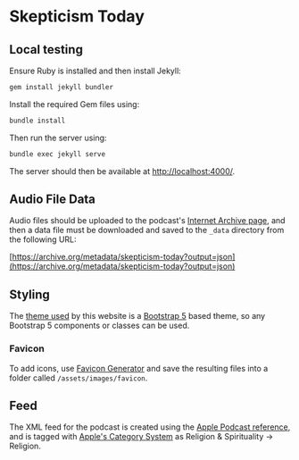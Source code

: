 # Skepticism Today

## Local testing

Ensure Ruby is installed and then install Jekyll:

```sh
gem install jekyll bundler
```

Install the required Gem files using:

```sh
bundle install
```

Then run the server using:

```sh
bundle exec jekyll serve
```

The server should then be available at [http://localhost:4000/](http://localhost:4000/).

## Audio File Data

Audio files should be uploaded to the podcast's [Internet Archive page](https://archive.org/details/skepticism-today), and then a data file must be downloaded and saved to the `_data` directory from the following URL:

[https://archive.org/metadata/skepticism-today?output=json](https://archive.org/metadata/skepticism-today?output=json)

## Styling

The [theme used](https://github.com/jonaharagon/jekyll-bootstrap-theme) by this website is a [Bootstrap 5](https://getbootstrap.com/docs/5.0/getting-started/introduction/) based theme, so any Bootstrap 5 components or classes can be used.

### Favicon

To add icons, use [Favicon Generator](https://realfavicongenerator.net/) and save the resulting files into a folder called `/assets/images/favicon`.

## Feed

The XML feed for the podcast is created using the [Apple Podcast reference](https://help.apple.com/itc/podcasts_connect/), and is tagged with [Apple's Category System](https://podcasts.apple.com/us/genre/podcasts/id26) as Religion & Spirituality -> Religion.
